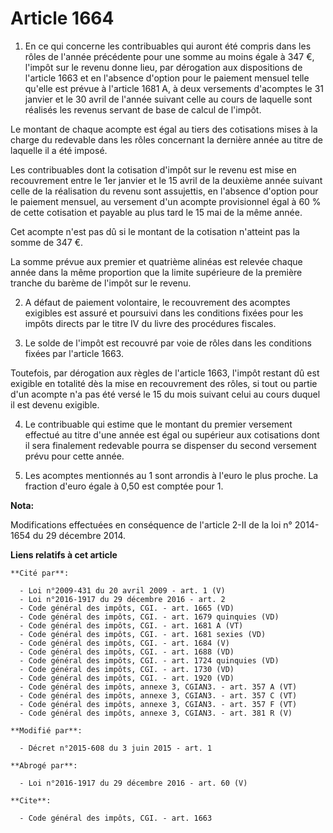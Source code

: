 # Article 1664

1. En ce qui concerne les contribuables qui auront été compris dans les rôles de l'année précédente pour une somme au moins
égale à 347 €, l'impôt sur le revenu donne lieu, par dérogation aux dispositions de l'article 1663 et en l'absence d'option
pour le paiement mensuel telle qu'elle est prévue à l'article 1681 A, à deux versements d'acomptes le 31 janvier et le 30
avril de l'année suivant celle au cours de laquelle sont réalisés les revenus servant de base de calcul de l'impôt. 

Le montant de chaque acompte est égal au tiers des cotisations mises à la charge du redevable dans les rôles concernant la
dernière année au titre de laquelle il a été imposé. 

Les contribuables dont la cotisation d'impôt sur le revenu est mise en recouvrement entre le 1er janvier et le 15 avril de la
deuxième année suivant celle de la réalisation du revenu sont assujettis, en l'absence d'option pour le paiement mensuel, au
versement d'un acompte provisionnel égal à 60 % de cette cotisation et payable au plus tard le 15 mai de la même année. 

Cet acompte n'est pas dû si le montant de la cotisation n'atteint pas la somme de 347 €. 

La somme prévue aux premier et quatrième alinéas est relevée chaque année dans la même proportion que la limite supérieure de
la première tranche du barème de l'impôt sur le revenu. 

2. A défaut de paiement volontaire, le recouvrement des acomptes exigibles est assuré et poursuivi dans les conditions fixées
pour les impôts directs par le titre IV du livre des procédures fiscales. 

3. Le solde de l'impôt est recouvré par voie de rôles dans les conditions fixées par l'article 1663. 

Toutefois, par dérogation aux règles de l'article 1663, l'impôt restant dû est exigible en totalité dès la mise en
recouvrement des rôles, si tout ou partie d'un acompte n'a pas été versé le 15 du mois suivant celui au cours duquel il est
devenu exigible. 

4. Le contribuable qui estime que le montant du premier versement effectué au titre d'une année est égal ou supérieur aux
cotisations dont il sera finalement redevable pourra se dispenser du second versement prévu pour cette année. 

5. Les acomptes mentionnés au 1 sont arrondis à l'euro le plus proche. La fraction d'euro égale à 0,50 est comptée pour 1.

**Nota:**

Modifications effectuées en conséquence de l'article 2-II de la loi n° 2014-1654 du 29 décembre 2014.

**Liens relatifs à cet article**

	**Cité par**:

	  - Loi n°2009-431 du 20 avril 2009 - art. 1 (V)
	  - Loi n°2016-1917 du 29 décembre 2016 - art. 2
	  - Code général des impôts, CGI. - art. 1665 (VD)
	  - Code général des impôts, CGI. - art. 1679 quinquies (VD)
	  - Code général des impôts, CGI. - art. 1681 A (VT)
	  - Code général des impôts, CGI. - art. 1681 sexies (VD)
	  - Code général des impôts, CGI. - art. 1684 (V)
	  - Code général des impôts, CGI. - art. 1688 (VD)
	  - Code général des impôts, CGI. - art. 1724 quinquies (VD)
	  - Code général des impôts, CGI. - art. 1730 (VD)
	  - Code général des impôts, CGI. - art. 1920 (VD)
	  - Code général des impôts, annexe 3, CGIAN3. - art. 357 A (VT)
	  - Code général des impôts, annexe 3, CGIAN3. - art. 357 C (VT)
	  - Code général des impôts, annexe 3, CGIAN3. - art. 357 F (VT)
	  - Code général des impôts, annexe 3, CGIAN3. - art. 381 R (V)

	**Modifié par**:

	  - Décret n°2015-608 du 3 juin 2015 - art. 1

	**Abrogé par**:

	  - Loi n°2016-1917 du 29 décembre 2016 - art. 60 (V)

	**Cite**:

	  - Code général des impôts, CGI. - art. 1663
